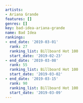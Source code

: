 ```yaml
---
artists:
- Ariana Grande
features: []
genres: []
key: bad-idea-ariana-grande
name: Bad Idea
rankings:
- end_date: '2019-03-01'
  rank: 27
  ranking_list: Billboard Hot 100
  start_date: '2019-02-23'
- end_date: '2019-03-08'
  rank: 55
  ranking_list: Billboard Hot 100
  start_date: '2019-03-02'
- end_date: '2019-03-15'
  rank: 90
  ranking_list: Billboard Hot 100
  start_date: '2019-03-09'
---
```



